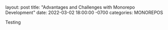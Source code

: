 layout: post
title: "Advantages and Challenges with Monorepo Development"
date: 2022-03-02 18:00:00 -0700
categories: MONOREPOS

Testing
